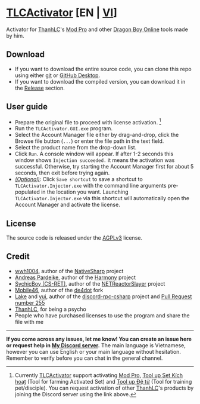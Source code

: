 # [TLCActivator](https://github.com/ElectroHeavenVN/TLCActivator) [EN | [VI](./README.md)]
Activator for [ThanhLC](https://www.facebook.com/lcthanh172)'s [Mod Pro](https://thanhlc.com/product/id=30) and other [Dragon Boy Online](https://ngocrongonline.com/) tools made by him.
## Download
- If you want to download the entire source code, you can clone this repo using either [git](https://git-scm.com/) or [GitHub Desktop](https://github.com/apps/desktop).
- If you want to download the compiled version, you can download it in the [Release](../../releases/latest/) section.
## User guide
- Prepare the original file to proceed with license activation. [^1]
- Run the `TLCActivator.GUI.exe` program.
- Select the Account Manager file either by drag-and-drop, click the Browse file button (`...`) or enter the file path in the text field.
- Select the product name from the drop-down list.
- Click `Run`. A console window will appear. If after 1-2 seconds this window shows `Injection succeeded.` it means the activation was successful. Otherwise, try starting the Account Manager first for about 5 seconds, then exit before trying again.
- *<u>(Optional)</u>*: Click `Save shortcut` to save a shortcut to `TLCActivator.Injector.exe` with the command line arguments pre-populated in the location you want. Launching `TLCActivator.Injector.exe` via this shortcut will automatically open the Account Manager and activate the license.

## License
The source code is released under the [AGPLv3](./LICENSE) license.

## Credit
- [wwh1004](https://github.com/wwh1004), author of the [NativeSharp](https://github.com/wwh1004/NativeSharp) project
- [Andreas Pardeike](https://github.com/pardeike), author of the [Harmony](https://github.com/pardeike/Harmony) project
- [SychicBoy [CS-RET]](https://github.com/SychicBoy), author of the [NETReactorSlayer](https://github.com/SychicBoy/NETReactorSlayer) project
- [Mobile46](https://github.com/mobile46), author of the [de4dot](https://github.com/mobile46/de4dot) fork
- [Lake](https://github.com/Lachee) and [yui](https://github.com/na-2n), author of the [discord-rpc-csharp](https://github.com/Lachee/discord-rpc-csharp) project and [Pull Request number 255](https://github.com/Lachee/discord-rpc-csharp/pull/255)
- [ThanhLC](https://thanhlc.com/), for being a psycho
- People who have purchased licenses to use the program and share the file with me

---

__If you come across any issues, let me know! You can create an issue here or request help in [My Discord server](https://discord.gg/ekMDKCa5jQ).__ The main language is Vietnamese, however you can use English or your main language without hesitation. Remember to verify before you can chat in the general channel.

[^1]: Currently [TLCActivator](https://github.com/ElectroHeavenVN/TLCActivator) support activating [Mod Pro](https://thanhlc.com/product/id=30), [Tool up Set Kích hoạt](https://thanhlc.com/product/id=64) (Tool for farming Activated Set) and [Tool up Đệ tử](https://thanhlc.com/product/id=54) (Tool for training pet/disciple). You can request activation of other [ThanhLC](https://www.facebook.com/lcthanh172)'s products by joining the Discord server using the link above.
